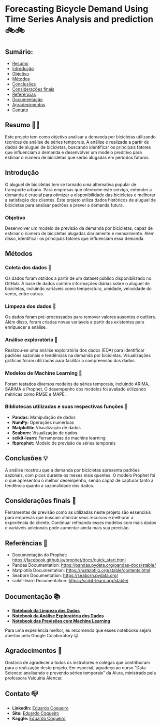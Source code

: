 # Forecasting Bicycle Demand Using Time Series Analysis and prediction 🚲🚲

## Sumário:
- [Resumo](#resumo)
- [Introdução](#introdução)
- [Objetivo](#objetivo)
- [Métodos](#métodos)
- [Conclusões](#conclusões)
- [Considerações finais](#considerações-finais)
- [Referências](#referências)
- [Documentação](#documentação)
- [Agradecimentos](#agradecimentos)
- [Contato](#contato)

## Resumo 🏃‍♀️
Este projeto tem como objetivo analisar a demanda por bicicletas utilizando técnicas de análise de séries temporais. A análise é realizada a partir de dados de aluguel de bicicletas, buscando identificar os principais fatores que influenciam a demanda e desenvolver um modelo preditivo para estimar o número de bicicletas que serão alugadas em períodos futuros.

## Introdução
O aluguel de bicicletas tem se tornado uma alternativa popular de transporte urbano. Para empresas que oferecem este serviço, entender a demanda é crucial para otimizar a disponibilidade das bicicletas e melhorar a satisfação dos clientes. Este projeto utiliza dados históricos de aluguel de bicicletas para analisar padrões e prever a demanda futura.

### Objetivo
Desenvolver um modelo de previsão da demanda por bicicletas, capaz de estimar o número de bicicletas alugadas diariamente e mensalmente. Além disso, identificar os principais fatores que influenciam essa demanda.

## Métodos
### Coleta dos dados 🎲
Os dados foram obtidos a partir de um dataset público disponibilizado no GitHub. A base de dados contém informações diárias sobre o aluguel de bicicletas, incluindo variáveis como temperatura, umidade, velocidade do vento, entre outras.

### Limpeza dos dados 🧹
Os dados foram pré-processados para remover valores ausentes e outliers. Além disso, foram criadas novas variáveis a partir das existentes para enriquecer a análise.

### Análise exploratória 🤿
Realizou-se uma análise exploratória dos dados (EDA) para identificar padrões sazonais e tendências na demanda por bicicletas. Visualizações gráficas foram utilizadas para facilitar a compreensão dos dados.

### Modelos de Machine Learning 🔮
Foram testados diversos modelos de séries temporais, incluindo ARIMA, SARIMA e Prophet. O desempenho dos modelos foi avaliado utilizando métricas como RMSE e MAPE.

### Bibliotecas utilizadas e suas respectivas funções 🐍
- **Pandas:** Manipulação de dados
- **NumPy:** Operações numéricas
- **Matplotlib:** Visualização de dados
- **Seaborn:** Visualização de dados
- **scikit-learn:** Ferramentas de machine learning
- **fbprophet:** Modelo de previsão de séries temporais

## Conclusões 💡
A análise mostrou que a demanda por bicicletas apresenta padrões sazonais, com picos durante os meses mais quentes. O modelo Prophet foi o que apresentou o melhor desempenho, sendo capaz de capturar tanto a tendência quanto a sazonalidade dos dados.

## Considerações finais 🚀
Ferramentas de previsão como as utilizadas neste projeto são essenciais para empresas que buscam otimizar seus recursos e melhorar a experiência do cliente. Continuar refinando esses modelos com mais dados e variáveis adicionais pode aumentar ainda mais sua precisão.

## Referências 📄
- Documentação do Prophet: https://facebook.github.io/prophet/docs/quick_start.html
- Pandas Documentation: https://pandas.pydata.org/pandas-docs/stable/
- Matplotlib Documentation: https://matplotlib.org/stable/contents.html
- Seaborn Documentation: https://seaborn.pydata.org/
- scikit-learn Documentation: https://scikit-learn.org/stable/

## Documentação 📚
- **[Notebook da Limpeza dos Dados](link_do_notebook_limpeza)**
- **[Notebook da Análise Exploratória dos Dados](link_do_notebook_eda)**
- **[Notebook das Previsões com Machine Learning](link_do_notebook_ml)**

Para uma experiência melhor, eu recomendo que esses notebooks sejam abertos pelo Google Colaboratory 😉

## Agradecimentos 👏
Gostaria de agradecer a todos os instrutores e colegas que contribuíram para a realização deste projeto. Em especial, agradeço ao curso "Data Science: analisando e prevendo séries temporais" da Alura, ministrado pela professora Valquíria Alencar.

## Contato 📪
- **LinkedIn:** [Eduardo Coqueiro](https://www.linkedin.com/in/eduardocoqueiro/)
- **Site:** [Eduardo Coqueiro](https://dataguy.my.canva.site/eduardo-coqueiro)
- **Kaggle:** [Eduardo Coqueiro](https://www.kaggle.com)

